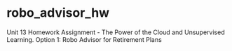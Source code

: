 # robo_advisor_hw
Unit 13 Homework Assignment - The Power of the Cloud and Unsupervised Learning.
Option 1: Robo Advisor for Retirement Plans

